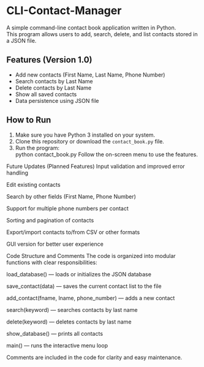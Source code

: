 # CLI-Contact-Manager

A simple command-line contact book application written in Python.  
This program allows users to add, search, delete, and list contacts stored in a JSON file.  

## Features (Version 1.0)

- Add new contacts (First Name, Last Name, Phone Number)  
- Search contacts by Last Name  
- Delete contacts by Last Name  
- Show all saved contacts  
- Data persistence using JSON file  

## How to Run

1. Make sure you have Python 3 installed on your system.  
2. Clone this repository or download the `contact_book.py` file.  
3. Run the program:  
   python contact_book.py
Follow the on-screen menu to use the features.

Future Updates (Planned Features)
Input validation and improved error handling

Edit existing contacts

Search by other fields (First Name, Phone Number)

Support for multiple phone numbers per contact

Sorting and pagination of contacts

Export/import contacts to/from CSV or other formats

GUI version for better user experience

Code Structure and Comments
The code is organized into modular functions with clear responsibilities:

load_database() — loads or initializes the JSON database

save_contact(data) — saves the current contact list to the file

add_contact(fname, lname, phone_number) — adds a new contact

search(keyword) — searches contacts by last name

delete(keyword) — deletes contacts by last name

show_database() — prints all contacts

main() — runs the interactive menu loop

Comments are included in the code for clarity and easy maintenance.

```bash
